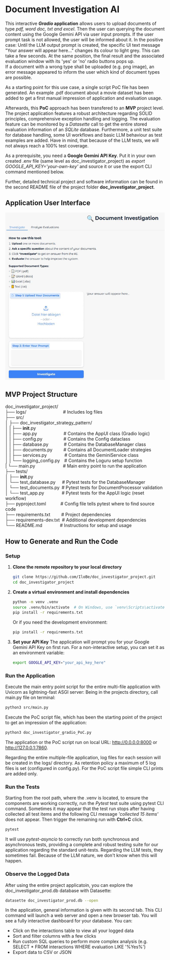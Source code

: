 # Document Investigation AI

This interactive **<i>Gradio</i> application** allows users to upload documents of type <i>pdf, word doc, txt and excel</i>. Then the user can querying the document content using the Google Gemini API via user input prompts. If the user prompt task is not allowed, the user will be informed about it. In the positive case: Until the LLM output prompt is created, the specific UI text message "Your answer will appear here..." changes its colour to light grey. This can take a few seconds. At the same position, the final result and the associated evaluation window with its 'yes' or 'no' radio buttons pops up.<br>
If a document with a wrong type shall be uploaded (e.g. png image), an error message appeared to inform the user which kind of document types are possible.

As a starting point for this use case, a single script PoC file has been generated. An example .pdf document about a movie dataset has been added to get a first manual impression of application and evaluation usage.

Afterwards, this **PoC** approach has been transfered to an **MVP** project level. The project application features a robust architecture regarding SOLID principles, comprehensive exception handling and logging. The evaluation feature can be monitored by a <i>Datasette</i> call to get the entire stored evaluation information of an <i>SQLite</i> database. Furthermore, a unit test suite for database handling, some UI workflows and basic LLM behaviour as test examples are added. Have in mind, that because of the LLM tests, we will not always reach a 100% test coverage.

As a prerequisite, you need a **Google Gemini API Key**. Put it in your own created .env file (same level as doc_investigator_project) as <i>export GOOGLE_API_KEY='your-own-key'</i> and source it or use the export CLI command mentioned below.

Further, detailed technical project and software information can be found in the second README file of the project folder **doc_investigator_project**.

## Application User Interface
![application user interface](doc_investigation_app.JPG)
<br>

## MVP Project Structure
doc_investigator_project/<br>
├── logs/&emsp;&emsp;&emsp;&emsp;&emsp;&emsp;&emsp;&emsp;&nbsp;# Includes log files<br>
├── src/<br>
│   ├── doc_investigator_strategy_pattern/<br>
│   |   ├── __init__.py<br>
│   |   ├── app.py&emsp;&emsp;&emsp;&emsp;&emsp;&ensp;&ensp;# Contains the AppUI class (Gradio logic)<br>
│   |   ├── config.py&emsp;&emsp;&emsp;&emsp;&ensp;&nbsp;# Contains the Config dataclass<br>
│   |   ├── database.py&emsp;&emsp;&emsp;&ensp;# Contains the DatabaseManager class<br>
│   |   ├── documents.py&emsp;&emsp;&ensp;# Contains all DocumentLoader strategies<br>
│   |   ├── services.py&emsp;&emsp;&emsp;&emsp;# Contains the GeminiService class<br>
│   |   └── logging_config.py&emsp;# Contains the Loguru setup function<br>
|   └── main.py&emsp;&emsp;&emsp;&emsp;&emsp;&emsp;&nbsp;# Main entry point to run the application<br>
├── tests/<br>
│   ├── __init__.py<br>
│   └── test_database.py&emsp;&ensp;# Pytest tests for the DatabaseManager<br>
│   └── test_documents.py&ensp;# Pytest tests for DocumentProcessor validation<br>
│   └── test_app.py&emsp;&emsp;&emsp;&emsp;# Pytest tests for the AppUI logic (reset workflow)<br>
├── pyproject.toml&emsp;&emsp;&emsp;&nbsp;# Config file tells pytest where to find source code<br>
├── requirements.txt&emsp;&emsp;&ensp;# Project dependencies<br>
├── requirements-dev.txt&ensp;# Additional development dependencies<br>
└── README.md&emsp;&emsp;&emsp;&emsp;# Instructions for setup and usage<br>

## How to Generate and Run the Code
### Setup

1.  **Clone the remote repository to your local directory**
    ```bash
    git clone https://github.com/IloBe/doc_investigator_project.git
    cd doc_investigator_project
    ```

2.  **Create a virtual environment and install dependencies**
    ```bash
    python -m venv .venv
    source .venv/bin/activate  # On Windows, use `venv\Scripts\activate`
    pip install -r requirements.txt
    ```
    
    Or if you need the development environment:
    ```bash
    pip install -r requirements.txt
    ```

4.  **Set your API Key**
    The application will prompt you for your Google Gemini API Key on first run. For a non-interactive setup, you can set it as an environment variable:
    ```bash
    export GOOGLE_API_KEY="your_api_key_here"
    ```

### Run the Application
Execute the main entry point script for the entire multi-file application with Uvicorn as lightning-fast ASGI server:
Being in the projects directory, call main.py file on terminal:
```bash
python3 src/main.py
```

Execute the PoC script file, which has been the starting point of the project to get an impression of the application:
```bash
python3 doc_investigator_gradio_PoC.py
```
The application or the PoC script run on local URL: http://0.0.0.0:8000 or http://127.0.0.1:7860.

Regarding the entire multiple-file application, log files for each session will be created in the logs/ directory.
As retention policy a maximum of 5 log files is set (configured in config.py).
For the PoC script file simple CLI prints are added only.

### Run the Tests
Starting from the root path, where the .venv is located, to ensure the components are working correctly, run the <i>Pytest</i> test suite using pytest CLI command. Sometimes it may appear that the test run stops after having collected all test items and the following CLI message <i>'collected 15 items'</i> does not appear. Then trigger the remaining run with **Ctrl+C** click.
```bash
pytest
```
It will use <i>pytest-asyncio</i> to correctly run both synchronous and asynchronous tests, providing a complete and robust testing suite for our application regarding the standard unit-tests. Regarding the LLM tests, they sometimes fail. Because of the LLM nature, we don't know when this will happen.

### Observe the Logged Data
After using the entire project applicatoin, you can explore the doc_investigator_prod.db database with Datasette:
```bash
datasette doc_investigator_prod.db --open
```

In the application, general information is given with its second tab. This CLI command will launch a web server and open a new browser tab. You will see a fully interactive dashboard for your database. You can:
-    Click on the interactions table to view all your logged data
-    Sort and filter columns with a few clicks
-    Run custom SQL queries to perform more complex analysis (e.g. SELECT * FROM interactions WHERE evaluation LIKE '%Yes%')
-    Export data to CSV or JSON
